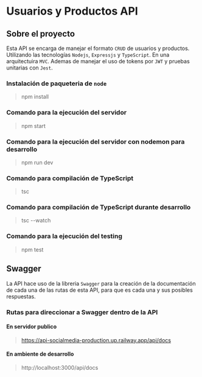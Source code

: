 # Usuarios y Productos API
## Sobre el proyecto
Esta API se encarga de manejar el formato `CRUD` de usuarios y productos.
Utilizando las tecnologías `Nodejs`, `Expressjs` y `TypeScript`.
En una arquitectuira `MVC`.
Ademas de manejar el uso de tokens por `JWT` y pruebas unitarias con `Jest`.
### Instalación de paqueteria de `node`
> npm install

### Comando para la ejecución del servidor
> npm start

### Comando para la ejecución del servidor con nodemon para desarrollo
> npm run dev

### Comando para compilación de TypeScript
> tsc

### Comando para compilación de TypeScript durante desarrollo
> tsc --watch

### Comando para la ejecución del testing
> npm test

## Swagger
La API hace uso de la libreria `Swagger` para la creación de la documentación de cada una de las rutas de esta API, para que es cada una y sus posibles respuestas.

### Rutas para direccionar a Swagger dentro de la API

#### En servidor publico
> https://api-socialmedia-production.up.railway.app/api/docs
#### En ambiente de desarrollo
> http://localhost:3000/api/docs